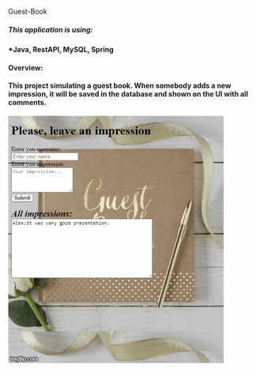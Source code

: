  Guest-Book 

##### This application is using: #####
#### *Java, RestAPI, MySQL, Spring ####

####  Overview:  #####
#### This project simulating a guest book. When somebody adds a new impression, it will be saved in the database and shown on the UI with all comments.
![Alt Text](https://github.com/aleksandramarjanovic/Guest-Book/blob/master/slide.gif)

